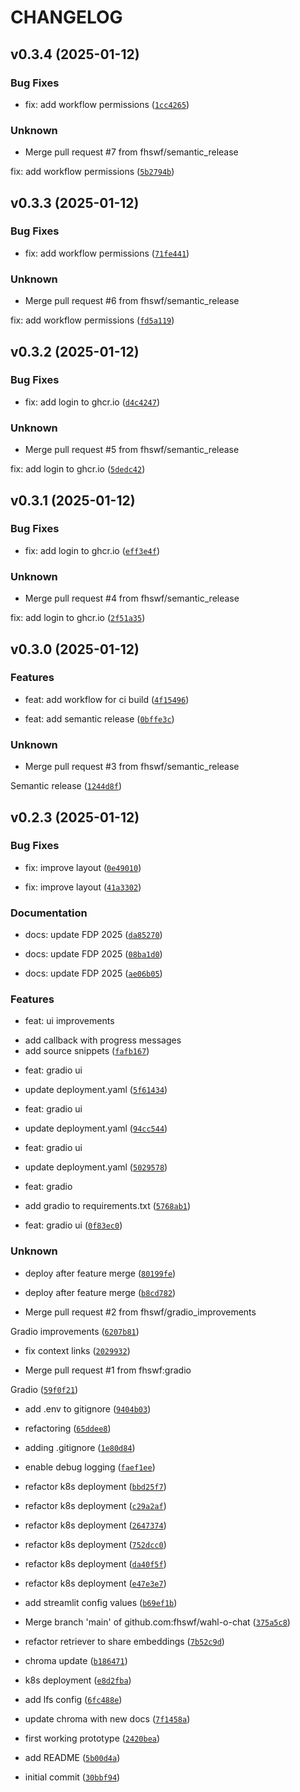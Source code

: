 # CHANGELOG


## v0.3.4 (2025-01-12)

### Bug Fixes

* fix: add workflow permissions ([`1cc4265`](https://github.com/fhswf/wahl-o-chat/commit/1cc4265be216efbdb61e0d03d2b3bd4f52045d51))

### Unknown

* Merge pull request #7 from fhswf/semantic_release

fix: add workflow permissions ([`5b2794b`](https://github.com/fhswf/wahl-o-chat/commit/5b2794b94b9428d12403b38582e82bbe55de2797))


## v0.3.3 (2025-01-12)

### Bug Fixes

* fix: add workflow permissions ([`71fe441`](https://github.com/fhswf/wahl-o-chat/commit/71fe44133eb5d16bf81a5408c1014e6b299d9878))

### Unknown

* Merge pull request #6 from fhswf/semantic_release

fix: add workflow permissions ([`fd5a119`](https://github.com/fhswf/wahl-o-chat/commit/fd5a119819d91d82b172495fe73762277ca80d82))


## v0.3.2 (2025-01-12)

### Bug Fixes

* fix: add login to ghcr.io ([`d4c4247`](https://github.com/fhswf/wahl-o-chat/commit/d4c4247334a92ae494ad430514629b5da6f9f762))

### Unknown

* Merge pull request #5 from fhswf/semantic_release

fix: add login to ghcr.io ([`5dedc42`](https://github.com/fhswf/wahl-o-chat/commit/5dedc42030258d79fa6e908ba9a4ab4741d8df4c))


## v0.3.1 (2025-01-12)

### Bug Fixes

* fix: add login to ghcr.io ([`eff3e4f`](https://github.com/fhswf/wahl-o-chat/commit/eff3e4f7087c750fb75c87a9d93c41f9cf37557f))

### Unknown

* Merge pull request #4 from fhswf/semantic_release

fix: add login to ghcr.io ([`2f51a35`](https://github.com/fhswf/wahl-o-chat/commit/2f51a359faea34204f5303b4c7643f45dd0892aa))


## v0.3.0 (2025-01-12)

### Features

* feat: add workflow for ci build ([`4f15496`](https://github.com/fhswf/wahl-o-chat/commit/4f154967d532f990384bc300625809c503336a90))

* feat: add semantic release ([`0bffe3c`](https://github.com/fhswf/wahl-o-chat/commit/0bffe3cc2e4c08651bd561ac9b0611fbd00b352b))

### Unknown

* Merge pull request #3 from fhswf/semantic_release

Semantic release ([`1244d8f`](https://github.com/fhswf/wahl-o-chat/commit/1244d8f98f49c8a2cbe340effebf0336a1810b30))


## v0.2.3 (2025-01-12)

### Bug Fixes

* fix: improve layout ([`0e49010`](https://github.com/fhswf/wahl-o-chat/commit/0e49010674ba54087442b62c76683606d60c989f))

* fix: improve layout ([`41a3302`](https://github.com/fhswf/wahl-o-chat/commit/41a330231424d9975c803fdd161b7b70b6ee0811))

### Documentation

* docs: update FDP 2025 ([`da85270`](https://github.com/fhswf/wahl-o-chat/commit/da85270369d7cc807f1049492feff8c061809f68))

* docs: update FDP 2025 ([`08ba1d0`](https://github.com/fhswf/wahl-o-chat/commit/08ba1d0119e4f1af27262cd116110c07b4eb6a43))

* docs: update FDP 2025 ([`ae06b05`](https://github.com/fhswf/wahl-o-chat/commit/ae06b05e01e2402b553d232f3b65208a2aab6d51))

### Features

* feat: ui improvements

- add callback with progress messages
- add source snippets ([`fafb167`](https://github.com/fhswf/wahl-o-chat/commit/fafb16733fd83193ece2cfcd18709c095d043fb9))

* feat: gradio ui

- update deployment.yaml ([`5f61434`](https://github.com/fhswf/wahl-o-chat/commit/5f61434f66ce53fed07f2fda4ffb3f503b3703a3))

* feat: gradio ui

- update deployment.yaml ([`94cc544`](https://github.com/fhswf/wahl-o-chat/commit/94cc5443b5d0eb3554a371cef9f7aa3d44a2f7d8))

* feat: gradio ui

- update deployment.yaml ([`5029578`](https://github.com/fhswf/wahl-o-chat/commit/50295780f7724e5c93676350a294ed0fe1370bb2))

* feat: gradio

- add gradio to requirements.txt ([`5768ab1`](https://github.com/fhswf/wahl-o-chat/commit/5768ab1759cf4fff48c83d0ff4d1073ae23fc808))

* feat: gradio ui ([`0f83ec0`](https://github.com/fhswf/wahl-o-chat/commit/0f83ec0b749fbda53d94d0e190642f80b2c51316))

### Unknown

* deploy after feature merge ([`80199fe`](https://github.com/fhswf/wahl-o-chat/commit/80199fec7ad719dd22363155295e5f69b2e324c9))

* deploy after feature merge ([`b8cd782`](https://github.com/fhswf/wahl-o-chat/commit/b8cd7821c9b22cd31415dcd0927ba91fdb2e8fd7))

* Merge pull request #2 from fhswf/gradio_improvements

Gradio improvements ([`6207b81`](https://github.com/fhswf/wahl-o-chat/commit/6207b815cbff2e5c30c60e8bae7a05e72ef5dcbe))

* fix context links ([`2029932`](https://github.com/fhswf/wahl-o-chat/commit/2029932c9d5d084a205bc9b503dba5c6dc3225e7))

* Merge pull request #1 from fhswf:gradio

Gradio ([`59f0f21`](https://github.com/fhswf/wahl-o-chat/commit/59f0f210f38ed12a4217eda3908d26d0f8224ebd))

* add .env to gitignore ([`9404b03`](https://github.com/fhswf/wahl-o-chat/commit/9404b03b9d1ddfee4ce89d12b8ca2e1540a05d0d))

* refactoring ([`65ddee8`](https://github.com/fhswf/wahl-o-chat/commit/65ddee8487b3cefd261b10aa3d6cc30008e7b0c0))

* adding .gitignore ([`1e80d84`](https://github.com/fhswf/wahl-o-chat/commit/1e80d84de3fda612c601d3973a642ea98bdd7885))

* enable debug logging ([`faef1ee`](https://github.com/fhswf/wahl-o-chat/commit/faef1ee0b818e37acfa368ee86b4bf273bfcee95))

* refactor k8s deployment ([`bbd25f7`](https://github.com/fhswf/wahl-o-chat/commit/bbd25f79102c80e8138370d0be268aa9712e4d6d))

* refactor k8s deployment ([`c29a2af`](https://github.com/fhswf/wahl-o-chat/commit/c29a2afc0398ba94a6cd7017b31d2861760a490b))

* refactor k8s deployment ([`2647374`](https://github.com/fhswf/wahl-o-chat/commit/264737458c341777ff800491ce8048d6527f2c7a))

* refactor k8s deployment ([`752dcc0`](https://github.com/fhswf/wahl-o-chat/commit/752dcc01fe8919cc31deb788f7d9f3aa66cd5263))

* refactor k8s deployment ([`da40f5f`](https://github.com/fhswf/wahl-o-chat/commit/da40f5f87ef18c997efa5f8c729a04215b0a9291))

* refactor k8s deployment ([`e47e3e7`](https://github.com/fhswf/wahl-o-chat/commit/e47e3e7362d6a01740e3ef385f3a2dd3bf9756cf))

* add streamlit config values ([`b69ef1b`](https://github.com/fhswf/wahl-o-chat/commit/b69ef1b0577b05f4b2b6ab3400f0feedc6f765b7))

* Merge branch 'main' of github.com:fhswf/wahl-o-chat ([`375a5c8`](https://github.com/fhswf/wahl-o-chat/commit/375a5c823527d6ab5b673428e1197c403e2efc4e))

* refactor retriever to share embeddings ([`7b52c9d`](https://github.com/fhswf/wahl-o-chat/commit/7b52c9d06178588d8fe284191ce4ac0b90a9f69e))

* chroma update ([`b186471`](https://github.com/fhswf/wahl-o-chat/commit/b186471dbd08428e7492a6f041dceca75755290f))

* k8s deployment ([`e8d2fba`](https://github.com/fhswf/wahl-o-chat/commit/e8d2fba666a6ff67d219b9aa4ee035446c7f0331))

* add lfs config ([`6fc488e`](https://github.com/fhswf/wahl-o-chat/commit/6fc488efb6b690a7ac060a7ddc7cdc8f9653d565))

* update chroma with new docs ([`7f1458a`](https://github.com/fhswf/wahl-o-chat/commit/7f1458a15133e2f57de37616449de781c2e49e21))

* first working prototype ([`2420bea`](https://github.com/fhswf/wahl-o-chat/commit/2420bea0b2613dcffdf98ac51bb11a36c97f7bfd))

* add README ([`5b00d4a`](https://github.com/fhswf/wahl-o-chat/commit/5b00d4abb9f2d7f724623791e53ef0fcad758fa7))

* initial commit ([`30bbf94`](https://github.com/fhswf/wahl-o-chat/commit/30bbf9446e5c6fa4214b9c063760b1e3888065d1))
